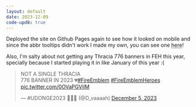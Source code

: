 ```yaml
---
layout: default
date: 2023-12-09
code-upd8: true
---
```

Deployed the site on Github Pages again to see how it looked on mobile and since the abbr tooltips didn't work I made my own, you can see one <abbr title="Tooltip!">here</abbr>!

Also, I'm salty about not getting any Thracia 776 banners in FEH this year, specially because I started playing it in like January of this year :(

<blockquote class="twitter-tweet" data-dnt="true" data-theme="dark"><p lang="en" dir="ltr">NOT A SINGLE THRACIA<br>776 BANNER IN 2023 💔<a href="https://twitter.com/hashtag/FireEmblem?src=hash&amp;ref_src=twsrc%5Etfw">#FireEmblem</a> <a href="https://twitter.com/hashtag/FireEmblemHeroes?src=hash&amp;ref_src=twsrc%5Etfw">#FireEmblemHeroes</a> <a href="https://t.co/0OVaPGVilM">pic.twitter.com/0OVaPGVilM</a></p>&mdash; #UDONGE2023 🐇💕✨ (@D_vaaaah) <a href="https://twitter.com/D_vaaaah/status/1731873539509146024?ref_src=twsrc%5Etfw">December 5, 2023</a></blockquote> <script async src="https://platform.twitter.com/widgets.js" charset="utf-8"></script> 